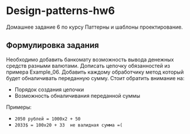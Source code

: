 # Design-patterns-hw6
Домашнее задание 6 по курсу Паттерны и шаблоны проектирование.

## Формулировка задания
Необходимо добавить банкомату возможность вывода денежных средств разными валютами. Дописать цепочку обязанностей из примера Example_06. Добавить каждому обработчику метод который будет обналичивать переданную сумму. Стоит обратить внимание на:
* Порядок создания цепочки
* Возможность обналичивания переданной суммы

Примеры:
* `2050 рублей = 1000x2 + 50`
* `2033$ = 100x20 + 33  не валидная сумма =(`
